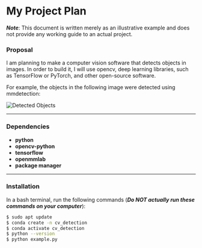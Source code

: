 # My Project Plan

**_Note_**: This document is written merely as an illustrative example and does not provide any working guide to an actual project.

### Proposal

I am planning to make a computer vision software that detects objects in images. In order to build it, I will use opencv, deep learning libraries, such as TensorFlow or PyTorch, and other open-source software.

For example, the objects in the following image were detected using mmdetection:

![Detected Objects](https://user-images.githubusercontent.com/12907710/137271636-56ba1cd2-b110-4812-8221-b4c120320aa9.png)

---

### Dependencies

- **python**
- **opencv-python**
- **tensorflow**
- **openmmlab**
- **package manager**

---

### Installation

In a bash terminal, run the following commands (**_Do NOT actually run these commands on your computer_**):

```bash
$ sudo apt update
$ conda create -n cv_detection
$ conda activate cv_detection
$ python --version
$ python example.py
